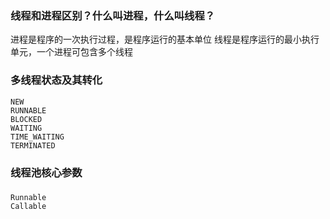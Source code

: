 ### 线程和进程区别？什么叫进程，什么叫线程？
   进程是程序的一次执行过程，是程序运行的基本单位
   线程是程序运行的最小执行单元，一个进程可包含多个线程

### 多线程状态及其转化
    NEW 
    RUNNABLE
    BLOCKED
    WAITING
    TIME_WAITING
    TERMINATED
    
### 线程池核心参数
    
    
### 
    Runnable
    Callable